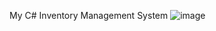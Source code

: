 My C# Inventory Management System
![image](https://github.com/user-attachments/assets/413f4d9b-87b6-47a1-8378-956119bb9f2a)
